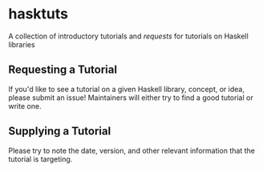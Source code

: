 # hasktuts

A collection of introductory tutorials and *requests* for tutorials on Haskell libraries

## Requesting a Tutorial

If you'd like to see a tutorial on a given Haskell library, concept, or idea, please submit an issue!
Maintainers will either try to find a good tutorial or write one.

## Supplying a Tutorial

Please try to note the date, version, and other relevant information that the tutorial is targeting.
